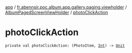 [app](../../index.md) / [fr.abennsir.poc.album.app.gallery.paging.viewholder](../index.md) / [AlbumPagedScreenViewHolder](index.md) / [photoClickAction](./photo-click-action.md)

# photoClickAction

`private val photoClickAction: (PhotoItem, `[`Int`](https://kotlinlang.org/api/latest/jvm/stdlib/kotlin/-int/index.html)`) -> `[`Unit`](https://kotlinlang.org/api/latest/jvm/stdlib/kotlin/-unit/index.html)